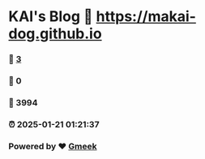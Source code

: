 # KAI's Blog :link: https://makai-dog.github.io 
### :page_facing_up: [3](https://makai-dog.github.io/tag.html) 
### :speech_balloon: 0 
### :hibiscus: 3994 
### :alarm_clock: 2025-01-21 01:21:37 
### Powered by :heart: [Gmeek](https://github.com/Meekdai/Gmeek)
